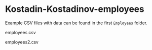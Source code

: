 # Kostadin-Kostadinov-employees

Example CSV files with data can be found in the first `Employees` folder.

employees.csv

employees2.csv
